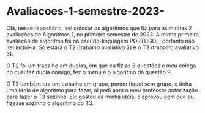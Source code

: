 # Avaliacoes-1-semestre-2023-

Olá, nesse repositório, irei colocar os algoritmos que fiz para as minhas 2 avaliações de Algoritmos 1, no primeiro semestre de 2023.
A minha primeira avaliação de algoritmo foi na pseudo-linguagem PORTUGOL, portanto não irei incluí-la.
Só estará o T2 (trabalho avaliativo 2) e o T3 (trabalho avaliativo 3).

O T2 foi um trabalho em duplas, em que eu fiz as 8 questões e meu colega no qual fez dupla comigo, fez o menu e o algoritmo da questão 9.

O T3 também era um trabalho em grupo, porém fiquei sem grupo, e tinha uma ideia de algoritmo para fazer, aí pedi para o meu professor autorização para fazer o T3 sozinho. Ele gostou da minha ideia, e aprovou com que eu fizesse sozinho o algoritmo do T3.
